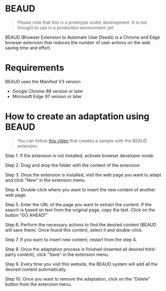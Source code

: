 # BEAUD

> Please note that this is a prototype under development. It is not thought to use in a production environment yet.

BEAUD (Browser Extension to Automate User Deeds) is a Chrome and Edge browser extension that reduces the number of user actions on the web saving time and effort.

# Requirements 
BEAUD uses the Manifest V3 version
* Google Chrome 88 version or later
* Microsoft Edge 97 version or later

# How to create an adaptation using BEAUD
> You can follow [this video](https://youtu.be/Lpx8GLybNUs) that creates a sample with the BEAUD extension 

Step 1. If the extension is not installed, activate browser developer mode.

Step 2. Drag and drop the folder with the content of the extension

Step 3. Once the extension is installed, visit the web page you want to adapt and click "New" in the extension menu.

Step 4. Double-click where you want to insert the new content of another web page.

Step 5. Enter the URL of the page you want to extract the content. If the search is based on text from the original page, copy the text. Click on the button "GO AHEAD!"

Step 6. Perform the necessary actions to find the desired content (BEAUD will save them). Once found this content, select it and double-click.

Step 7. If you want to insert new content, restart from the step 4.

Step 8. Once the adaptation process is finished (inserted all desired third-party content), click "Save" in the extension menu.

Step 9. Every time you visit this website, the BEAUD system will add all the desired content automatically.

Step 10. Once you want to remove the adaptation, click on the "Delete" button from the extension menu.
